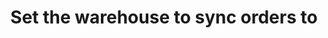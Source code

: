 ---
title: "Set the warehouse to sync orders to"
name: "sourcemeta_apifact_omniaccounts"
key: "param_warehouse_code"
description: "Order setting: Raise the order into this Warehouse (ID) when creating orders"
user_friendly_description: "Determines which warehouse this order should be sent to when syncing an order to Omni Accounts."
default: "x"
values: []
tags: [sourcemeta,apifact,omniaccounts,omni-accounts]
type: "meta"
process: "orders"
headless: true
---